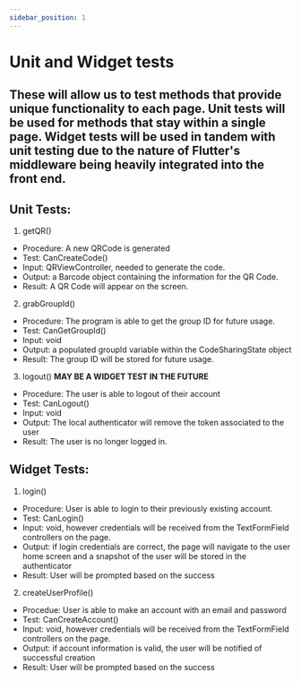```yaml
---
sidebar_position: 1
---
```

# Unit and Widget tests
## These will allow us to test methods that provide unique functionality to each page. Unit tests will be used for methods that stay within a single page. Widget tests will be used in tandem with unit testing due to the nature of Flutter's middleware being heavily integrated into the front end.
## Unit Tests:
1. getQR()
  - Procedure: A new QRCode is generated
  - Test: CanCreateCode()
  - Input: QRViewController, needed to generate the code.
  - Output: a Barcode object containing the information for the QR Code.
  - Result: A QR Code will appear on the screen.

2. grabGroupId()
  - Procedure: The program is able to get the group ID for future usage.
  - Test: CanGetGroupId()
  - Input: void
  - Output: a populated groupId variable within the CodeSharingState object
  - Result: The group ID will be stored for future usage.

3. logout() **MAY BE A WIDGET TEST IN THE FUTURE**
  - Procedure: The user is able to logout of their account
  - Test: CanLogout()
  - Input: void
  - Output: The local authenticator will remove the token associated to the user
  - Result: The user is no longer logged in.

## Widget Tests:
1. login()
  - Procedure: User is able to login to their previously existing account.
  - Test: CanLogin()
  - Input: void, however credentials will be received from the TextFormField controllers on the page.
  - Output: if login credentials are correct, the page will navigate to the user home screen and a snapshot of the user will be stored in the authenticator
  - Result: User will be prompted based on the success

2. createUserProfile()
  - Procedue: User is able to make an account with an email and password
  - Test: CanCreateAccount()
  - Input: void, however credentials will be received from the TextFormField controllers on the page.
  - Output: if account information is valid, the user will be notified of successful creation
  - Result: User will be prompted based on the success

